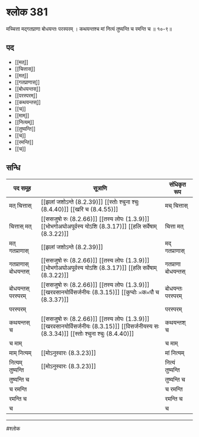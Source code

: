 # श्लोक 381

मच्चित्ता मद्गतप्राणा बोधयन्तः परस्परम् ।
कथयन्तश्च मां नित्यं तुष्यन्ति च रमन्ति च ॥ १०-९॥


## पद 

- [[मत्]]
- [[चित्तास्]]
- [[मत्]]
- [[गतप्राणास्]]
- [[बोधयन्तस्]]
- [[परस्परम्]]
- [[कथयन्तस्]]
- [[च]]
- [[माम्]]
- [[नित्यम्]]
- [[तुष्यन्ति]]
- [[च]]
- [[रमन्ति]]
- [[च]]

## सन्धि

| पद समूह | सूत्राणि | संधिकृत रूप |
| ----- | ----- | ----- |
| मत् चित्तास् |  [[झलां जशोऽन्ते (8.2.39)]] [[स्तोः श्चुना श्चुः (8.4.40)]] [[खरि च (8.4.55)]] | मच् चित्तास् |
| चित्तास् मत् |  [[ससजुषो रुः (8.2.66)]] [[तस्य लोपः (1.3.9)]] [[भोभगोअघोअपूर्वस्य योऽशि (8.3.17)]] [[हलि सर्वेषाम् (8.3.22)]] | चित्ता मत् |
| मत् गतप्राणास् |  [[झलां जशोऽन्ते (8.2.39)]] | मद् गतप्राणास् |
| गतप्राणास् बोधयन्तस् |  [[ससजुषो रुः (8.2.66)]] [[तस्य लोपः (1.3.9)]] [[भोभगोअघोअपूर्वस्य योऽशि (8.3.17)]] [[हलि सर्वेषाम् (8.3.22)]] | गतप्राणा बोधयन्तस् |
| बोधयन्तस् परस्परम् |  [[ससजुषो रुः (8.2.66)]] [[तस्य लोपः (1.3.9)]] [[खरवसानयोर्विसर्जनीयः (8.3.15)]] [[कुप्वोः ≍क≍पौ च (8.3.37)]] | बोधयन्तः परस्परम् |
| परस्परम् |  | परस्परम् |
| कथयन्तस् च |  [[ससजुषो रुः (8.2.66)]] [[तस्य लोपः (1.3.9)]] [[खरवसानयोर्विसर्जनीयः (8.3.15)]] [[विसर्जनीयस्य सः (8.3.34)]] [[स्तोः श्चुना श्चुः (8.4.40)]] | कथयन्तश् च |
| च माम् |  | च माम् |
| माम् नित्यम् |  [[मोऽनुस्वारः (8.3.23)]] | मां नित्यम् |
| नित्यम् तुष्यन्ति |  [[मोऽनुस्वारः (8.3.23)]] | नित्यं तुष्यन्ति |
| तुष्यन्ति च |  | तुष्यन्ति च |
| च रमन्ति |  | च रमन्ति |
| रमन्ति च |  | रमन्ति च |
| च |  | च |


---

#श्लोक